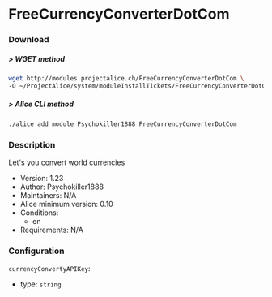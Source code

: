 # FreeCurrencyConverterDotCom

### Download

##### > WGET method
```bash
wget http://modules.projectalice.ch/FreeCurrencyConverterDotCom \
-O ~/ProjectAlice/system/moduleInstallTickets/FreeCurrencyConverterDotCom.install
```

##### > Alice CLI method
```bash
./alice add module Psychokiller1888 FreeCurrencyConverterDotCom
```

### Description
Let's you convert world currencies

- Version: 1.23
- Author: Psychokiller1888
- Maintainers: N/A
- Alice minimum version: 0.10
- Conditions:
  - en
- Requirements: N/A


### Configuration

`currencyConvertyAPIKey`:
 - type: `string`
